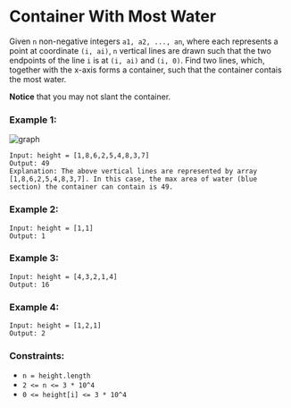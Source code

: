 # Container With Most Water

Given `n` non-negative integers `a1, a2, ..., an`, where each represents a point at coordinate `(i, ai)`, `n` vertical lines are drawn such that the two endpoints of the line `i` is at `(i, ai)` and `(i, 0)`. Find two lines, which, together with the x-axis forms a container, such that the container contais the most water.

**Notice** that you may not slant the container.

### Example 1:

![graph](https://s3-lc-upload.s3.amazonaws.com/uploads/2018/07/17/question_11.jpg)

```
Input: height = [1,8,6,2,5,4,8,3,7]
Output: 49
Explanation: The above vertical lines are represented by array [1,8,6,2,5,4,8,3,7]. In this case, the max area of water (blue section) the container can contain is 49.
```

### Example 2:

```
Input: height = [1,1]
Output: 1
```

### Example 3:

```
Input: height = [4,3,2,1,4]
Output: 16
```

### Example 4:

```
Input: height = [1,2,1]
Output: 2
```

### Constraints:

- `n = height.length`
- `2 <= n <= 3 * 10^4`
- `0 <= height[i] <= 3 * 10^4`